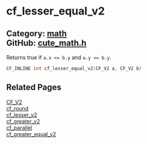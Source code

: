 [](../header.md ':include')

# cf_lesser_equal_v2

Category: [math](/api_reference?id=math)  
GitHub: [cute_math.h](https://github.com/RandyGaul/cute_framework/blob/master/include/cute_math.h)  
---

Returns true if `a.x <= b.y` and `a.y <= b.y`.

```cpp
CF_INLINE int cf_lesser_equal_v2(CF_V2 a, CF_V2 b)
```

## Related Pages

[CF_V2](/math/cf_v2.md)  
[cf_round](/math/cf_round.md)  
[cf_lesser_v2](/math/cf_lesser_v2.md)  
[cf_greater_v2](/math/cf_greater_v2.md)  
[cf_parallel](/math/cf_parallel.md)  
[cf_greater_equal_v2](/math/cf_greater_equal_v2.md)  
